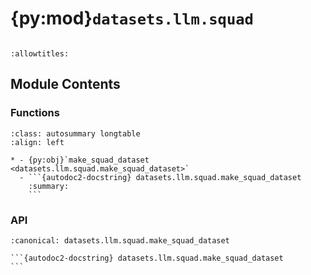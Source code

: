 # {py:mod}`datasets.llm.squad`

```{py:module} datasets.llm.squad
```

```{autodoc2-docstring} datasets.llm.squad
:allowtitles:
```

## Module Contents

### Functions

````{list-table}
:class: autosummary longtable
:align: left

* - {py:obj}`make_squad_dataset <datasets.llm.squad.make_squad_dataset>`
  - ```{autodoc2-docstring} datasets.llm.squad.make_squad_dataset
    :summary:
    ```
````

### API

````{py:function} make_squad_dataset(tokenizer, seq_length=None, limit_dataset_samples=None, start_of_turn_token=None, fp8=False, split='train', dataset_name='squad')
:canonical: datasets.llm.squad.make_squad_dataset

```{autodoc2-docstring} datasets.llm.squad.make_squad_dataset
```
````
